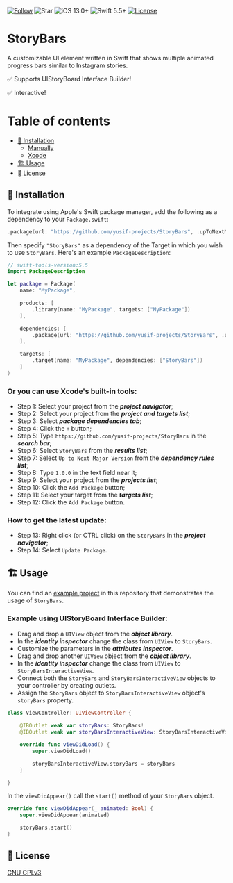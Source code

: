 [![Follow](https://img.shields.io/github/followers/yusif-projects?style=social)](https://github.com/yusif-projects)
![Star](https://img.shields.io/github/stars/yusif-projects/StoryBars?style=social)
![iOS 13.0+](https://img.shields.io/badge/iOS-13.0%2B-blue.svg)
![Swift 5.5+](https://img.shields.io/badge/Swift-5.5%2B-orange.svg)
[![License](https://img.shields.io/github/license/yusif-projects/StoryBars)](https://github.com/yusif-projects/StoryBars/blob/main/LICENSE)

# StoryBars

A customizable UI element written in Swift that shows multiple animated progress bars similar to Instagram stories.

✅ Supports UIStoryBoard Interface Builder!

✅ Interactive!

# Table of contents
* [🚚 Installation](#installation)
  * [Manually](#installation-1)
  * [Xcode](#installation-2)
* [🏗 Usage](#usage)
* [📝 License](#license)

## 🚚 Installation <a name="installation"></a>

To integrate using Apple's Swift package manager, add the following as a dependency to your `Package.swift`: <a name="installation-1"></a>

```swift
.package(url: "https://github.com/yusif-projects/StoryBars", .upToNextMajor(from: "1.0.0"))
```

Then specify `"StoryBars"` as a dependency of the Target in which you wish to use `StoryBars`. Here's an example `PackageDescription`:

```swift
// swift-tools-version:5.5
import PackageDescription

let package = Package(
    name: "MyPackage",

    products: [
        .library(name: "MyPackage", targets: ["MyPackage"])
    ],

    dependencies: [
        .package(url: "https://github.com/yusif-projects/StoryBars", .upToNextMajor(from: "1.0.0"))
    ],

    targets: [
        .target(name: "MyPackage", dependencies: ["StoryBars"])
    ]
)
```

### Or you can use Xcode's built-in tools: <a name="installation-2"></a>

- Step 1: Select your project from the ***project navigator***;
- Step 2: Select your project from the ***project and targets list***;
- Step 3: Select ***package dependencies tab***;
- Step 4: Click the `+` button;
- Step 5: Type `https://github.com/yusif-projects/StoryBars` in the ***search bar***;
- Step 6: Select `StoryBars` from the ***results list***;
- Step 7: Select `Up to Next Major Version` from the ***dependency rules list***;
- Step 8: Type `1.0.0` in the text field near it;
- Step 9: Select your project from the ***projects list***;
- Step 10: Click the `Add Package` button;
- Step 11: Select your target from the ***targets list***;
- Step 12: Click the `Add Package` button.

### How to get the latest update:

- Step 13: Right click (or CTRL click) on the `StoryBars` in the ***project navigator***;
- Step 14: Select `Update Package`.

## 🏗 Usage <a name="usage"></a>

You can find an [example project](https://github.com/yusif-projects/StoryBars/tree/main/Example%20Project) in this repository that demonstrates the usage of `StoryBars`.

### Example using UIStoryBoard Interface Builder:

- Drag and drop a `UIView` object from the ***object library***.
- In the ***identity inspector*** change the class from `UIView` to `StoryBars`.
- Customize the parameters in the ***attributes inspector***.
- Drag and drop another `UIView` object from the ***object library***.
- In the ***identity inspector*** change the class from `UIView` to `StoryBarsInteractiveView`.
- Connect both the `StoryBars` and `StoryBarsInteractiveView` objects to your controller by creating outlets.
- Assign the `StoryBars` object to `StoryBarsInteractiveView` object's `storyBars` property.

```swift
class ViewController: UIViewController {
    
    @IBOutlet weak var storyBars: StoryBars!
    @IBOutlet weak var storyBarsInteractiveView: StoryBarsInteractiveView!

    override func viewDidLoad() {
        super.viewDidLoad()

        storyBarsInteractiveView.storyBars = storyBars
    }

}
```

In the `viewDidAppear()` call the `start()` method of your `StoryBars` object.

```swift
override func viewDidAppear(_ animated: Bool) {
    super.viewDidAppear(animated)

    storyBars.start()
}
```

## 📝 License  <a name="license"></a>

[GNU GPLv3](https://choosealicense.com/licenses/gpl-3.0/)
